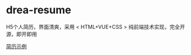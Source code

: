 # drea-resume

H5个人简历，界面清爽，采用 < HTML+VUE+CSS > 纯前端技术实现，完全开源，即开即用

[简历示例](http://drea.cc/h5/resume/me)
